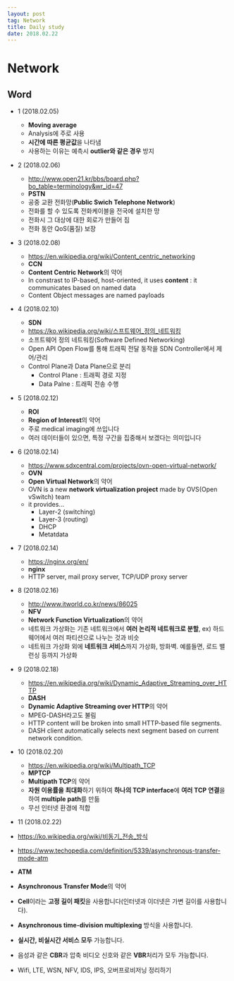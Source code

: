 ```yaml
---
layout: post
tag: Network
title: Daily study
date: 2018.02.22
---
```


# Network  
## Word  
- 1 (2018.02.05)  
  - **Moving average**  
  - Analysis에 주로 사용  
  - **시간에 따른 평균값**을 나타냄  
  - 사용하는 이유는 예측시 **outlier와 같은 경우** 방지  
- 2 (2018.02.06)  
  - http://www.open21.kr/bbs/board.php?bo_table=terminology&wr_id=47  
  - **PSTN**  
  - 공중 교환 전화망(**Public Swich Telephone Network**)  
  - 전화를 할 수 있도록 전화케이블을 전국에 설치한 망  
  - 전화시 그 대상에 대한 회로가 만들어 짐  
  - 전화 동안 QoS(품질) 보장  
- 3 (2018.02.08) 
  - https://en.wikipedia.org/wiki/Content_centric_networking   
  - **CCN**  
  - **Content Centric Network**의 약어  
  - In constrast to IP-based, host-oriented, it uses **content** : it communicates based on named data  
  - Content Object messages are named payloads  
- 4 (2018.02.10)  
  - **SDN**  
  - https://ko.wikipedia.org/wiki/스프트웨어_정의_네트워킹  
  - 소프트웨어 정의 네트워킹(Software Defined Networking)  
  - Open API Open Flow를 통해 트래픽 전달 동작을 SDN Controller에서 제어/관리  
  - Control Plane과 Data Plane으로 분리  
    - Control Plane : 트래픽 경로 지정  
    - Data Palne : 트래픽 전송 수행  
- 5 (2018.02.12)  
  - **ROI**  
  - **Region of Interest**의 약어  
  - 주로 medical imaging에 쓰입니다  
  - 여러 데이터들이 있으면, 특정 구간을 집중해서 보겠다는 의미입니다  
- 6 (2018.02.14)  
  - https://www.sdxcentral.com/projects/ovn-open-virtual-network/  
  - **OVN**  
  - **Open Virtual Network**의 약어  
  - OVN is a new **network virtualization project** made by OVS(Open vSwitch) team  
  - it provides...  
    - Layer-2 (switching)  
    - Layer-3 (routing)  
    - DHCP  
    - Metatdata  
- 7 (2018.02.14)  
  - https://nginx.org/en/  
  - **nginx**  
  -  HTTP server, mail proxy server, TCP/UDP proxy server  
- 8 (2018.02.16)  
  - http://www.itworld.co.kr/news/86025  
  - **NFV**  
  - **Network Function Virtualization**의 약어  
  - 네트워크 가상화는 기존 네트워크에서 **여러 논리적 네트워크로 분할**, ex) 하드웨어에서 여러 파티션으로 나누는 것과 비슷  
  - 네트워크 가상화 외에 **네트워크 서비스**까지 가상화, 방화벽. 예를들면, 로드 밸런싱 등까지 가상화  
- 9 (2018.02.18)  
  - https://en.wikipedia.org/wiki/Dynamic_Adaptive_Streaming_over_HTTP  
  - **DASH**  
  - **Dynamic Adaptive Streaming over HTTP**의 약어  
  - MPEG-DASH라고도 불림  
  - HTTP content will be broken into small HTTP-based file segments.  
  - DASH client automatically selects next segment based on current network condition.  
- 10 (2018.02.20)  
  - https://en.wikipedia.org/wiki/Multipath_TCP  
  - **MPTCP**  
  - **Multipath TCP**의 약어  
  - **자원 이용률을 최대화**하기 위하여 **하나의 TCP interface**에 **여러 TCP 연결**을 하여 **multiple path**를 만듦   
  - 무선 인터넷 환경에 적합  
 - 11 (2018.02.22)  
  - https://ko.wikipedia.org/wiki/비동기_전송_방식  
  - https://www.techopedia.com/definition/5339/asynchronous-transfer-mode-atm  
  - **ATM**  
  - **Asynchronous Transfer Mode**의 약어  
  - **Cell**이라는 **고정 길이 패킷**을 사용합니다(인터넷과 이더넷은 가변 길이를 사용합니다).  
  - **Asynchronous time-division multiplexing** 방식을 사용합니다.  
  - **실시간, 비실시간 서비스 모두** 가능합니다.  
  - 음성과 같은 **CBR**과 압축 비디오 신호와 같은 **VBR**처리가 모두 가능합니다.  
  
- Wifi, LTE, WSN, NFV, IDS, IPS, 오버프로비저닝 정리하기  

